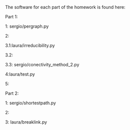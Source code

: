 The software for each part of the homework is found here:

Part 1:

1: sergio/pergraph.py

2:

3.1:laura/irreducibility.py

3.2:

3.3: sergio/conectivity_method_2.py

4:laura/test.py

5:

Part 2:

1: sergio/shortestpath.py

2: 

3: laura/breaklink.py
